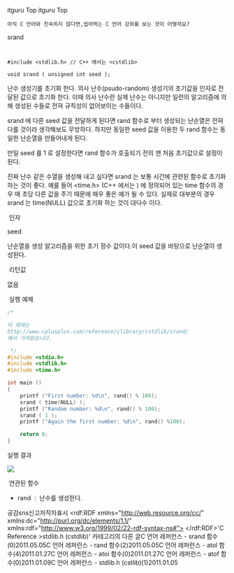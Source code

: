  itguru Top itguru Top

```warning
아직 C 언어와 친숙하지 않다면,씹어먹는 C 언어 강좌를 보는 것이 어떻까요?

```

srand
#
```info
#include <stdlib.h> // C++ 에서는 <cstdlib>

void srand ( unsigned int seed );

```

난수 생성기를 초기화 한다.
의사 난수(psudo-random) 생성기의 초기값을 인자로 전달된 값으로 초기화 한다. 이때 의사 난수란 실제 난수는 아니지만 일련의 알고리즘에 의해 생성된 수들로 전혀 규칙성이 없어보이는 수들이다.

srand 에 다른 seed 값을 전달하게 된다면 rand 함수로 부터 생성되는 난순열은 전혀 다를 것이라 생각해보도 무방하다. 하지만 동일한 seed 값을 이용한 두 rand 함수는 동일한 난순열을 만들어내게 된다.

만일 seed 를 1 로 설정한다면 rand 함수가 호출되기 전의 맨 처음 초기값으로 설정이 된다.

진짜 난수 같은 수열을 생성해 내고 싶다면 srand 는 보통 시간에 관련된 함수로 초기화 하는 것이 좋다. 예를 들어 <time.h> (C++ 에서는 <ctime> ) 에 정의되어 있는 time 함수의 경우 매 초당 다른 값을 주기 때문에 매우 좋은 예가 될 수 있다. 실제로 대부분의 경우 srand 는 time(NULL) 값으로 초기화 하는 것이 대다수 이다.

 인자

seed

난순열을 생성 알고리즘을 위한 초기 정수 값이다.이 seed 값을 바탕으로 난순열이 생성된다.

 리턴값

없음

 실행 예제

```cpp
/*

이 예제는
http://www.cplusplus.com/reference/clibrary/cstdlib/srand/
에서 가져왔습니다.

 */
#include <stdio.h>
#include <stdlib.h>
#include <time.h>

int main ()
{
    printf ("First number: %d\n", rand() % 100);
    srand ( time(NULL) );
    printf ("Random number: %d\n", rand() % 100);
    srand ( 1 );
    printf ("Again the first number: %d\n", rand() %100);

    return 0;
}

```

실행 결과

![](http://img1.daumcdn.net/thumb/R1920x0/?fname=http%3A%2F%2Fcfile29.uf.tistory.com%2Fimage%2F13223D3B4DC8A03528E793)

 연관된 함수


* rand  :  난수를 생성한다.


공감sns신고저작자표시	<rdf:RDF xmlns="http://web.resource.org/cc/" xmlns:dc="http://purl.org/dc/elements/1.1/" xmlns:rdf="http://www.w3.org/1999/02/22-rdf-syntax-ns#">		<Work rdf:about="">			<license rdf:resource="http://creativecommons.org/licenses/by-fr/2.0/kr/" />		</Work>		<License rdf:about="http://creativecommons.org/licenses/by-fr/">			<permits rdf:resource="http://web.resource.org/cc/Reproduction"/>			<permits rdf:resource="http://web.resource.org/cc/Distribution"/>			<requires rdf:resource="http://web.resource.org/cc/Notice"/>			<requires rdf:resource="http://web.resource.org/cc/Attribution"/>			<permits rdf:resource="http://web.resource.org/cc/DerivativeWorks"/>		</License>	</rdf:RDF>'C Reference >stdlib.h (cstdlib)' 카테고리의 다른 글C 언어 레퍼런스 - srand 함수(0)2011.05.05C 언어 레퍼런스 - rand 함수(2)2011.05.05C 언어 레퍼런스 - atol 함수(4)2011.01.27C 언어 레퍼런스 - atoi 함수(0)2011.01.27C 언어 레퍼런스 - atof 함수(0)2011.01.09C 언어 레퍼런스 - stdlib.h (cstlib)(1)2011.01.05

